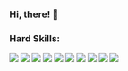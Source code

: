 ### Hi, there! 👋


### Hard Skills:

<img src="https://img.shields.io/badge/html-red?style=for-the-badge&logo=html5&logoColor=white"/> <img src="https://img.shields.io/badge/css-blue?style=for-the-badge&logo=css3&logoColor=white"/> <img src="https://img.shields.io/badge/sass-FF1493?style=for-the-badge&logo=sass&logoColor=white"/> <img src="https://img.shields.io/badge/git-FF4500?style=for-the-badge&logo=git&logoColor=white"/> <img src="https://img.shields.io/badge/javascript-FFD700?style=for-the-badge&logo=javascript&logoColor=black"/>  <img src="https://img.shields.io/badge/react-1E90FF?style=for-the-badge&logo=react&logoColor=white"/> <img src="https://img.shields.io/badge/redux-d3d3d3?style=for-the-badge&logo=redux&logoColor=purple"/>  <img src="https://img.shields.io/badge/typescript-007acc?style=for-the-badge&logo=typescript&logoColor=white"/> <img src="https://img.shields.io/badge/tailwind_css-d3d3d3?style=for-the-badge&logo=tailwindcss&logoColor=gray"/> <img src="https://img.shields.io/badge/next_js-01579b?style=for-the-badge&logo=next.js&logoColor=white"/>



